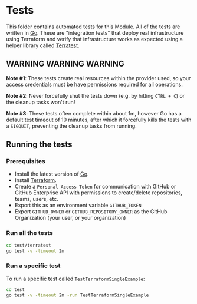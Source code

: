 # Tests

This folder contains automated tests for this Module. All of the tests are written in [Go](https://golang.org/). These are "integration tests" that deploy real infrastructure using Terraform and verify that infrastructure works as expected using a helper library called [Terratest](https://github.com/gruntwork-io/terratest).  

## WARNING WARNING WARNING

**Note #1**: These tests create real resources within the provider used, so your access credentials must be have permissions required for all operations.

**Note #2**: Never forcefully shut the tests down (e.g. by hitting `CTRL + C`) or the cleanup tasks won't run!

**Note #3**: These tests often complete within about 1m, however Go has a default test timeout of 10 minutes, after which it forcefully kills the tests with a `SIGQUIT`, preventing the cleanup tasks from running.

## Running the tests

### Prerequisites

- Install the latest version of [Go](https://golang.org/).
- Install [Terraform](https://www.terraform.io/downloads.html).
- Create a `Personal Access Token` for communication with GitHub or GitHub Enterprise API with permissions to create/delete repositories, teams, users, etc.
- Export this as an environment variable `GITHUB_TOKEN`
- Export `GITHUB_OWNER` or `GITHUB_REPOSITORY_OWNER` as the GitHub Organization (your user, or your organization)

### Run all the tests

```bash
cd test/terratest
go test -v -timeout 2m
```

### Run a specific test

To run a specific test called `TestTerraformSingleExample`:

```bash
cd test
go test -v -timeout 2m -run TestTerraformSingleExample
```

